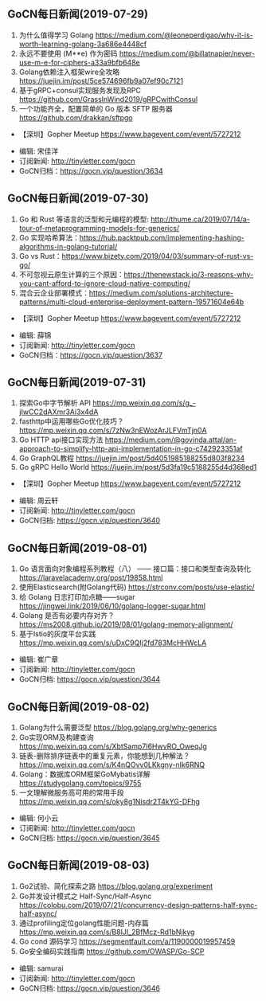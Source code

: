 ## GoCN每日新闻(2019-07-29)

1. 为什么值得学习 Golang https://medium.com/@leoneperdigao/why-it-is-worth-learning-golang-3a686e4448cf
2. 永远不要使用 (M**e) 作为密码 https://medium.com/@billatnapier/never-use-m-e-for-ciphers-a33a9bfb648e
3. Golang依赖注入框架wire全攻略 https://juejin.im/post/5ce574696fb9a07ef90c7121
4. 基于gRPC+consul实现服务发现及RPC https://github.com/GrassInWind2019/gRPCwithConsul
5. 一个功能齐全，配置简单的 Go 版本 SFTP 服务器 https://github.com/drakkan/sftpgo

* 【深圳】Gopher Meetup https://www.bagevent.com/event/5727212

- 编辑: 宋佳洋  
- 订阅新闻: http://tinyletter.com/gocn  
- GoCN归档：https://gocn.vip/question/3634

## GoCN每日新闻(2019-07-30)

1. Go 和 Rust 等语言的泛型和元编程的模型: http://thume.ca/2019/07/14/a-tour-of-metaprogramming-models-for-generics/
2. Go 实现哈希算法：https://hub.packtpub.com/implementing-hashing-algorithms-in-golang-tutorial/ 
3. Go vs Rust：https://www.bizety.com/2019/04/03/summary-of-rust-vs-go/
4. 不可忽视云原生计算的三个原因：https://thenewstack.io/3-reasons-why-you-cant-afford-to-ignore-cloud-native-computing/
5. 混合云企业部署模式：https://medium.com/solutions-architecture-patterns/multi-cloud-enterprise-deployment-pattern-19571604e64b

* 【深圳】Gopher Meetup https://www.bagevent.com/event/5727212

- 编辑: 薛锦  
- 订阅新闻: http://tinyletter.com/gocn  
- GoCN归档：https://gocn.vip/question/3637

## GoCN每日新闻(2019-07-31)

1. 探索Go中字节解析 API https://mp.weixin.qq.com/s/g_-jIwCC2dAXmr3Ai3x4dA
2. fasthttp中运用哪些Go优化技巧？ https://mp.weixin.qq.com/s/7zNw3nEWozArJLFVmTjn0A
3. Go HTTP api接口实现方法 https://medium.com/@govinda.attal/an-approach-to-simplify-http-api-implementation-in-go-c742923351af
4. Go GraphQL教程 https://juejin.im/post/5d4051985188255d803f8234
5. Go gRPC Hello World https://juejin.im/post/5d3fa19c5188255d4d368ed1

* 【深圳】Gopher Meetup https://www.bagevent.com/event/5727212

- 编辑: 周云轩
- 订阅新闻: http://tinyletter.com/gocn
- GoCN归档: https://gocn.vip/question/3640

## GoCN每日新闻(2019-08-01)

1. Go 语言面向对象编程系列教程（八） —— 接口篇：接口和类型查询及转化  https://laravelacademy.org/post/19858.html
2. 使用Elasticsearch(附Golang代码) https://strconv.com/posts/use-elastic/
3. 给 Golang 日志打印加点糖——sugar https://jingwei.link/2019/06/10/golang-logger-sugar.html
4. Golang 是否有必要内存对齐？ https://ms2008.github.io/2019/08/01/golang-memory-alignment/
5. 基于Istio的灰度平台实践 https://mp.weixin.qq.com/s/uDxC9QIj2fd783McHHWcLA

- 编辑: 崔广章
- 订阅新闻: http://tinyletter.com/gocn
- GoCN归档: https://gocn.vip/question/3644


## GoCN每日新闻(2019-08-02)

1. Golang为什么需要泛型 https://blog.golang.org/why-generics
2. Go实现ORM及构建查询 https://mp.weixin.qq.com/s/XbtSamp7I6HwvRO_OweqJg
3. 链表-删除排序链表中的重复元素，你能想到几种解法？https://mp.weixin.qq.com/s/K4nQOvv0LKkgny-nIk6RNQ
4. Golang：数据库ORM框架GoMybatis详解 https://studygolang.com/topics/9755
5. 一文理解微服务高可用的常用手段 https://mp.weixin.qq.com/s/oky8g1Nisdr2T4kYG-DFhg

- 编辑: 何小云
- 订阅新闻: http://tinyletter.com/gocn
- GoCN归档: https://gocn.vip/question/3645


## GoCN每日新闻(2019-08-03)

1. Go2试验、简化探索之路 https://blog.golang.org/experiment
2. Go并发设计模式之 Half-Sync/Half-Async https://colobu.com/2019/07/21/concurrency-design-patterns-half-sync-half-async/
3. 通过profiling定位golang性能问题-内存篇 https://mp.weixin.qq.com/s/B8lJI_2BfMcz-Rd1bNjkyg
4. Go cond 源码学习 https://segmentfault.com/a/1190000019957459
5. Go安全编码实践指南 https://github.com/OWASP/Go-SCP

- 编辑: samurai
- 订阅新闻: http://tinyletter.com/gocn
- GoCN归档: https://gocn.vip/question/3646
